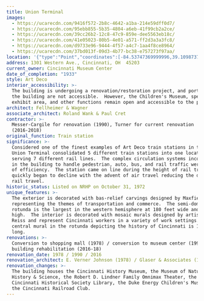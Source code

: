 ```yaml
---
title: Union Terminal
images:
  - https://ucarecdn.com/9416f572-2b8c-4642-a1ba-214e59dff0d7/
  - https://ucarecdn.com/95ebb855-5b35-4804-a6eb-41f99cb2a2ce/
  - https://ucarecdn.com/39cc26b2-12c8-47c9-859e-dee5563eb18c/
  - https://ucarecdn.com/41e05023-80b5-4e01-a571-ff2d3a3a3fc8/
  - https://ucarecdn.com/d9733e96-9444-4f57-a4c7-1aa4f8ce8964/
  - https://ucarecdn.com/37bd013f-09d3-4b77-bc38-e757273f97aa/
location: '{"type":"Point","coordinates":[-84.53747369999996,39.1098737]}'
address: 1301 Western Ave., Cincinnati, OH  45203
current_owner: Cincinnati Museum Center
date_of_completion: "1933"
style: Art Deco
interior_accessibility: >-
  The building is undergoing a renovation/restoration project, and portions of
  the building are not accessible.  However, the Children's Museum, special
  exhibit area, and other functions remain open and accessible to the public.
architect: Fellheimer & Wagner
associate_architect: Roland Wank & Paul Cret
contractor: >-
  Messer-Cargile for renovation (1990), Turner for current renovation
  (2016-2018)
original_function: Train station
significance: >-
  Considered one of the finest examples of Art Deco train stations in the US,
  Union Terminal consolidated 5 different train stations into one location
  serving 7 different rail lines.  The complex circulation systems incorporated
  in the building to handle pedestrian, auto, bus, and rail traffic were a model
  of efficiency.  The station came on line during the height of rail travel that
  quickly began to decline with the advent of air travel reducing the demand for
  rail travel.
historic_status: Listed on NRHP on October 31, 1972
unique_features: >-
  The exterior is decorated with bas-relief carvings designed by Maxfield Keck
  representing the themes of transportation and commerce.  The semi-dome of the
  rotunda is the largest in the western hemisphere at 180 feet wide and 106 feet
  high.  The interior is decorated with mosaic murals designed by artist Winold
  Reiss and represent Cincinnati workers in a variety of work settings.  The
  central mural in the rotunda depicting the history of Cincinnati is 105 feet
  long.
renovations: >-
  Conversion to shopping mall (1978) / conversion to museum center (1990) /
  building rehabilitation (2016-18)
renovation_date: 1978 / 1990 / 2016
renovation_architect: E. Verner Johnson (1978) / Glaser & Associates (1990) / GBBN Architects (2016)
renovation_changes: >-
  The building houses the Cincinnati History Museum, the Museum of Natural
  History & Science, the Robert D. Lindner Family Omnimax Theater, the
  Cincinnati Historical Society Library, the Duke Energy Children's Museum, and
  the Cincinnati Railroad Club.
---
```

